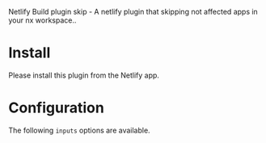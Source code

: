 Netlify Build plugin skip - A netlify plugin that skipping not affected apps in your nx workspace..

# Install

Please install this plugin from the Netlify app.

# Configuration

The following `inputs` options are available.
